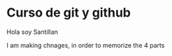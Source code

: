 # Curso de git y github


Hola soy Santillan
 
I am making chnages, in order to memorize the 4 parts 